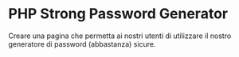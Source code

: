 PHP Strong Password Generator
===
 Creare una pagina che permetta ai nostri utenti di utilizzare il nostro generatore di password (abbastanza) sicure.
